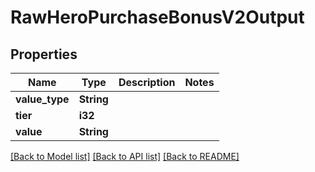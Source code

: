 # RawHeroPurchaseBonusV2Output

## Properties

Name | Type | Description | Notes
------------ | ------------- | ------------- | -------------
**value_type** | **String** |  | 
**tier** | **i32** |  | 
**value** | **String** |  | 

[[Back to Model list]](../README.md#documentation-for-models) [[Back to API list]](../README.md#documentation-for-api-endpoints) [[Back to README]](../README.md)


